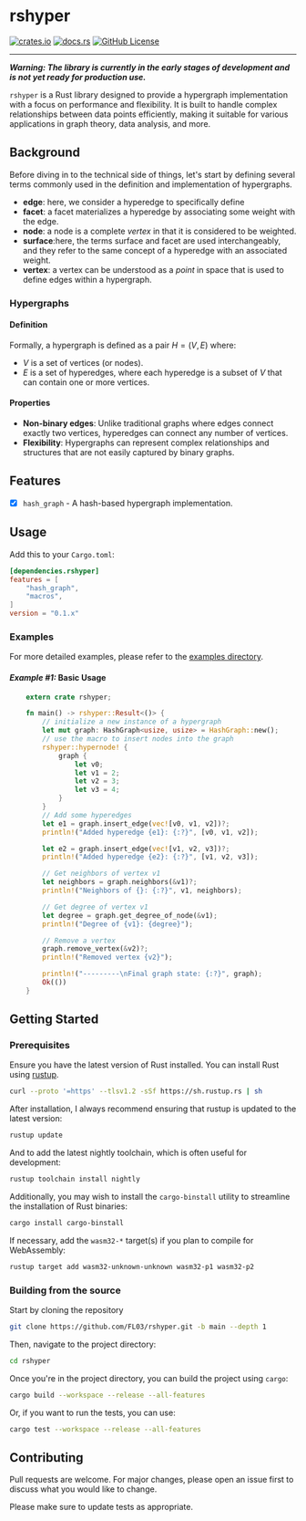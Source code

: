 # rshyper

[![crates.io](https://img.shields.io/crates/v/rshyper?style=for-the-badge&logo=rust)](https://crates.io/crates/rshyper)
[![docs.rs](https://img.shields.io/docsrs/rshyper?style=for-the-badge&logo=docs.rs)](https://docs.rs/rshyper)
[![GitHub License](https://img.shields.io/github/license/FL03/rshyper?style=for-the-badge&logo=github)](https://github.com/FL03/rshyper/blob/main/LICENSE)

***

_**Warning: The library is currently in the early stages of development and is not yet ready for production use.**_

`rshyper` is a Rust library designed to provide a hypergraph implementation with a focus on performance and flexibility. It is built to handle complex relationships between data points efficiently, making it suitable for various applications in graph theory, data analysis, and more.

## Background

Before diving in to the technical side of things, let's start by defining several terms commonly used in the definition and implementation of hypergraphs.

- **edge**: here, we consider a hyperedge to specifically define
- **facet**: a facet materializes a hyperedge by associating some weight with the edge.
- **node**: a node is a complete _vertex_ in that it is considered to be weighted.
- **surface**:here, the terms surface and facet are used interchangeably, and they refer to the same concept of a hyperedge with an associated weight.
- **vertex**: a vertex can be understood as a _point_ in space that is used to define edges within a hypergraph.

### Hypergraphs

#### Definition

Formally, a hypergraph is defined as a pair $H = (V, E)$ where:

- $V$ is a set of vertices (or nodes).
- $E$ is a set of hyperedges, where each hyperedge is a subset of $V$ that can contain one or more vertices.

#### Properties

- **Non-binary edges**: Unlike traditional graphs where edges connect exactly two vertices, hyperedges can connect any number of vertices.
- **Flexibility**: Hypergraphs can represent complex relationships and structures that are not easily captured by binary graphs.

## Features

- [x] `hash_graph` - A hash-based hypergraph implementation.

## Usage

Add this to your `Cargo.toml`:

```toml
[dependencies.rshyper]
features = [
    "hash_graph",
    "macros",
]
version = "0.1.x"
```

### Examples

For more detailed examples, please refer to the [examples directory](https://github.com/FL03/rshyper/blob/main/rshyper/examples).

#### _Example #1:_ Basic Usage

```rust
    extern crate rshyper;

    fn main() -> rshyper::Result<()> {
        // initialize a new instance of a hypergraph
        let mut graph: HashGraph<usize, usize> = HashGraph::new();
        // use the macro to insert nodes into the graph
        rshyper::hypernode! {
            graph {
                let v0;
                let v1 = 2;
                let v2 = 3;
                let v3 = 4;
            }
        }
        // Add some hyperedges
        let e1 = graph.insert_edge(vec![v0, v1, v2])?;
        println!("Added hyperedge {e1}: {:?}", [v0, v1, v2]);

        let e2 = graph.insert_edge(vec![v1, v2, v3])?;
        println!("Added hyperedge {e2}: {:?}", [v1, v2, v3]);

        // Get neighbors of vertex v1
        let neighbors = graph.neighbors(&v1)?;
        println!("Neighbors of {}: {:?}", v1, neighbors);

        // Get degree of vertex v1
        let degree = graph.get_degree_of_node(&v1);
        println!("Degree of {v1}: {degree}");

        // Remove a vertex
        graph.remove_vertex(&v2)?;
        println!("Removed vertex {v2}");

        println!("---------\nFinal graph state: {:?}", graph);
        Ok(())
    }

```

## Getting Started

### Prerequisites

Ensure you have the latest version of Rust installed. You can install Rust using [rustup](https://rustup.rs/).

```bash
curl --proto '=https' --tlsv1.2 -sSf https://sh.rustup.rs | sh
```

After installation, I always recommend ensuring that rustup is updated to the latest version:

```bash
rustup update
```

And to add the latest nightly toolchain, which is often useful for development:

```bash
rustup toolchain install nightly
```

Additionally, you may wish to install the `cargo-binstall` utility to streamline the installation of Rust binaries:

```bash
cargo install cargo-binstall
```

If necessary, add the `wasm32-*` target(s) if you plan to compile for WebAssembly:

```bash
rustup target add wasm32-unknown-unknown wasm32-p1 wasm32-p2
```

### Building from the source

Start by cloning the repository

```bash
git clone https://github.com/FL03/rshyper.git -b main --depth 1
```

Then, navigate to the project directory:

```bash
cd rshyper
```

Once you're in the project directory, you can build the project using `cargo`:

```bash
cargo build --workspace --release --all-features
```

Or, if you want to run the tests, you can use:

```bash
cargo test --workspace --release --all-features
```

## Contributing

Pull requests are welcome. For major changes, please open an issue first
to discuss what you would like to change.

Please make sure to update tests as appropriate.
